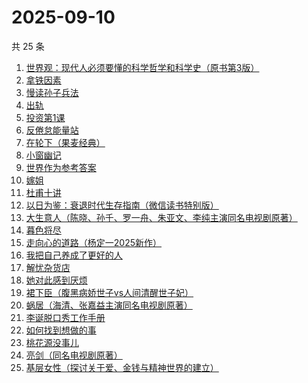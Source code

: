 # 2025-09-10

共 25 条

<!-- BEGIN WEREAD -->
<!-- 最后更新时间 2025-09-10 03:06:33 +0800 -->
1. [世界观：现代人必须要懂的科学哲学和科学史（原书第3版）](https://weread.qq.com/web/bookDetail/61f322a071fac4b261f20c8)
1. [拿铁因素](https://weread.qq.com/web/bookDetail/a1a32200813ab9e87g014bf7)
1. [慢读孙子兵法](https://weread.qq.com/web/bookDetail/72732e40813aba573g017bb7)
1. [出轨](https://weread.qq.com/web/bookDetail/adb32d20813aba51ag0144fc)
1. [投资第1课](https://weread.qq.com/web/bookDetail/89b322f0813aba568g0116d0)
1. [反倦怠能量站](https://weread.qq.com/web/bookDetail/826324b0813aba1deg01589c)
1. [在轮下（果麦经典）](https://weread.qq.com/web/bookDetail/8f732c00813aba58fg0158c0)
1. [小窗幽记](https://weread.qq.com/web/bookDetail/5d4323705e09715d46f70da)
1. [世界作为参考答案](https://weread.qq.com/web/bookDetail/4d232400813ab9fb2g010557)
1. [嫁姐](https://weread.qq.com/web/bookDetail/a4732730813aba576g0143c7)
1. [杜甫十讲](https://weread.qq.com/web/bookDetail/fa2326c0813ab727ag01329a)
1. [以日为鉴：衰退时代生存指南（微信读书特别版）](https://weread.qq.com/web/bookDetail/77d32440813aba4e2g01644a)
1. [大生意人（陈晓、孙千、罗一舟、朱亚文、李纯主演同名电视剧原著）](https://weread.qq.com/web/bookDetail/59132280813ab9dbeg0121f8)
1. [暮色将尽](https://weread.qq.com/web/bookDetail/43332d10813ab789bg0191c4)
1. [走向心的道路（杨定一2025新作）](https://weread.qq.com/web/bookDetail/e56326d0813aba5aeg01948c)
1. [我把自己养成了更好的人](https://weread.qq.com/web/bookDetail/b4632600813ab94abg0147dd)
1. [解忧杂货店](https://weread.qq.com/web/bookDetail/6d132250813ab6e84g017ca5)
1. [她对此感到厌烦](https://weread.qq.com/web/bookDetail/8f632e60813ab7dcbg015740)
1. [裙下臣（腹黑病娇世子vs人间清醒世子妃）](https://weread.qq.com/web/bookDetail/3d832970813aba4a8g018447)
1. [蜗居（海清、张嘉益主演同名电视剧原著）](https://weread.qq.com/web/bookDetail/d7932200813ab6ffeg016c0e)
1. [李诞脱口秀工作手册](https://weread.qq.com/web/bookDetail/17e324b07268888017e4c11)
1. [如何找到想做的事](https://weread.qq.com/web/bookDetail/71a32fb0813ab8de8g019cc9)
1. [桃花源没事儿](https://weread.qq.com/web/bookDetail/676320b0813aba52cg0179ad)
1. [亮剑（同名电视剧原著）](https://weread.qq.com/web/bookDetail/ba632bb0716754d8ba65b18)
1. [基层女性（探讨关于爱、金钱与精神世界的建立）](https://weread.qq.com/web/bookDetail/d3c3209072646383d3ce031)
<!-- END WEREAD -->